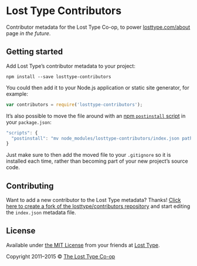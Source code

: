 # Lost Type Contributors

Contributor metadata for the Lost Type Co-op, to power [losttype.com/about](http://losttype.com/about/) page _in the future_.

## Getting started

Add Lost Type’s contributor metadata to your project:

```
npm install --save losttype-contributors
```

You could then add it to your Node.js application or static site generator, for example:

```js
var contributors = require('losttype-contributors');
```

It’s also possible to move the file around with an [npm `postinstall` script](https://docs.npmjs.com/misc/scripts) in your `package.json`:

```js
"scripts": {
  "postinstall": "mv node_modules/losttype-contributors/index.json path/to/new-location/losttype-contributors.json"
}
```

Just make sure to then add the moved file to your `.gitignore` so it is installed each time, rather than becoming part of your new project’s source code.

## Contributing

Want to add a new contributor to the Lost Type metadata? Thanks! [Click here to create a fork of the losttype/contributors repository](https://github.com/losttype/contributors/edit/master/index.json) and start editing the `index.json` metadata file.

## License

Available under [the MIT License](LICENSE.md) from your friends at [Lost Type](http://twitter.com/losttypecoop).

Copyright 2011–2015 © [The Lost Type Co-op](http://losttype.com)
